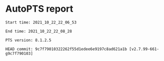 # AutoPTS report

    Start time: 2021_10_22_22_06_53

    End time: 2021_10_22_22_08_28

    PTS version: 8.1.2.5

    HEAD commit: 9c7f79010322262f55d1edee6e9197c8ad621a1b [v2.7.99-661-g9c7f790103]
    